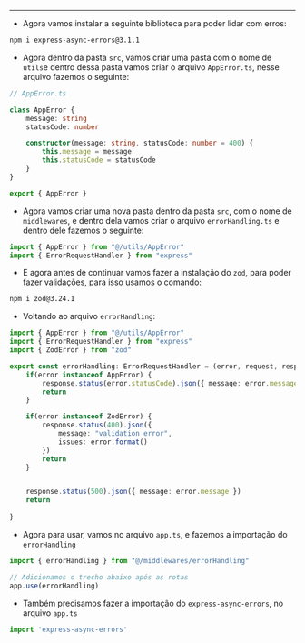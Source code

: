 ___
- Agora vamos instalar a seguinte biblioteca para poder lidar com erros:
```zsh
npm i express-async-errors@3.1.1
```
- Agora dentro da pasta `src`, vamos criar uma pasta com o nome de `utils`e dentro dessa pasta vamos criar o arquivo `AppError.ts`, nesse arquivo fazemos o seguinte:
```ts
// AppError.ts

class AppError {
	message: string
	statusCode: number

	constructor(message: string, statusCode: number = 400) {
		this.message = message
		this.statusCode = statusCode
	}
}

export { AppError }
```
- Agora vamos criar uma nova pasta dentro da pasta `src`, com o nome de `middlewares`, e dentro dela vamos criar o arquivo `errorHandling.ts` e dentro dele fazemos o seguinte:
```ts
import { AppError } from "@/utils/AppError"
import { ErrorRequestHandler } from "express"
```
- E agora antes de continuar vamos fazer a instalação do `zod`, para poder fazer validações, para isso usamos o comando:
```zsh
npm i zod@3.24.1
```
- Voltando ao arquivo `errorHandling`:
```ts
import { AppError } from "@/utils/AppError"
import { ErrorRequestHandler } from "express"
import { ZodError } from "zod"

export const errorHandling: ErrorRequestHandler = (error, request, response, next) => {
	if(error instanceof AppError) {
		response.status(error.statusCode).json({ message: error.message})
		return
	}

	if(error instanceof ZodError) {
		response.status(400).json({
			message: "validation error",
			issues: error.format()
		})
		return
	}


	response.status(500).json({ message: error.message })
	return
	
}
```
- Agora para usar, vamos no arquivo `app.ts`, e fazemos a importação do `errorHandling`
```ts
import { errorHandling } from "@/middlewares/errorHandling"

// Adicionamos o trecho abaixo após as rotas
app.use(errorHandling)
```
- Também precisamos fazer a importação do `express-async-errors`, no arquivo `app.ts`
```ts
import 'express-async-errors'
```